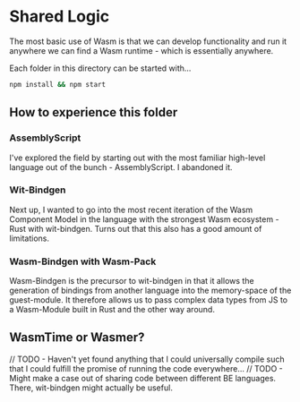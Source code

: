 # Shared Logic

The most basic use of Wasm is that we can develop functionality and run it anywhere we can find a Wasm runtime - which is essentially anywhere.

Each folder in this directory can be started with...
```bash
npm install && npm start
```

## How to experience this folder
### AssemblyScript
I've explored the field by starting out with the most familiar high-level language out of the bunch - AssemblyScript. I abandoned it.

### Wit-Bindgen
Next up, I wanted to go into the most recent iteration of the Wasm Component Model in the language with the strongest Wasm ecosystem - Rust with wit-bindgen. Turns out that this also has a good amount of limitations.

### Wasm-Bindgen with Wasm-Pack
Wasm-Bindgen is the precursor to wit-bindgen in that it allows the generation of bindings from another language into the memory-space of the guest-module. It therefore allows us to pass complex data types from JS to a Wasm-Module built in Rust and the other way around.

## WasmTime or Wasmer?
// TODO - Haven't yet found anything that I could universally compile such that I could fulfill the promise of running the code everywhere...
// TODO - Might make a case out of sharing code between different BE languages. There, wit-bindgen might actually be useful.

